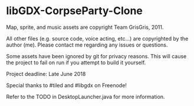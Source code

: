 # libGDX-CorpseParty-Clone

Map, sprite, and music assets are copyright Team GrisGris, 2011.

All other files (e.g. source code, voice acting, etc...) are copyrighted by the author (me).
Please contact me regarding any issues or questions.

Some assets have been ignored by git for privacy reasons. This will cause the project to fail on run if you attempt to build it yourself.

Project deadline: Late June 2018

Special thanks to #tiled and #libgdx on Freenode!

Refer to the TODO in DesktopLauncher.java for more information.
